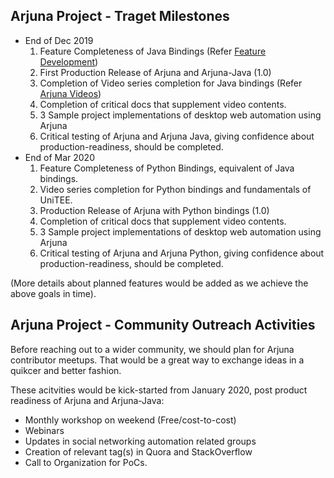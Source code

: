 ## Arjuna Project - Traget Milestones
* End of Dec 2019
  1. Feature Completeness of Java Bindings (Refer [Feature Development](community/FeatureDevelopment.md))
  2. First Production Release of Arjuna and Arjuna-Java (1.0)
  3. Completion of Video series completion for Java bindings (Refer [Arjuna Videos](community/ArjunaVideos.md))
  4. Completion of critical docs that supplement video contents.
  5. 3 Sample project implementations of desktop web automation using Arjuna
  6. Critical testing of Arjuna and Arjuna Java, giving confidence about production-readiness, should be completed.
* End of Mar 2020
  1. Feature Completeness of Python Bindings, equivalent of Java bindings.
  2. Video series completion for Python bindings and fundamentals of UniTEE.
  2. Production Release of Arjuna with Python bindings (1.0)
  4. Completion of critical docs that supplement video contents.
  5. 3 Sample project implementations of desktop web automation using Arjuna
  6. Critical testing of Arjuna and Arjuna Python, giving confidence about production-readiness, should be completed.
  
(More details about planned features would be added as we achieve the above goals in time).

## Arjuna Project - Community Outreach Activities
Before reaching out to a wider community, we should plan for Arjuna contributor meetups. That would be a great way to exchange ideas in a quikcer and better fashion.

These acitvities would be kick-started from January 2020, post product readiness of Arjuna and Arjuna-Java:
* Monthly workshop on weekend (Free/cost-to-cost)
* Webinars
* Updates in social networking automation related groups
* Creation of relevant tag(s) in Quora and StackOverflow
* Call to Organization for PoCs.
